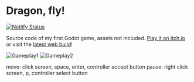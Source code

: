 # Dragon, fly!

[![Netlify Status](https://api.netlify.com/api/v1/badges/8784f223-a14e-479d-8814-e0219b94e9f4/deploy-status)](https://app.netlify.com/sites/dragon-fly/deploys)

Source code of my first Godot game, assets not included. [Play it on itch.io](https://bengeendokter.itch.io/dragon-fly) or visit the [latest web build](https://dragon-fly.netlify.app/)!

![Gameplay1](promo/gif1.gif)
![Gameplay2](promo/gif2.gif)

move: click screen, space, enter, controller accept button
pause: right click screen, p, controller select button
